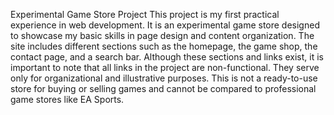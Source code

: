 Experimental Game Store Project
This project is my first practical experience in web development. It is an experimental game store designed to showcase my basic skills in page design and content organization. The site includes different sections such as the homepage, the game shop, the contact page, and a search bar.
Although these sections and links exist, it is important to note that all links in the project are non-functional. They serve only for organizational and illustrative purposes. This is not a ready-to-use store for buying or selling games and cannot be compared to professional game stores like EA Sports.

